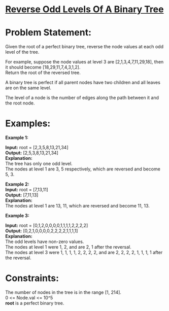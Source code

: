 # [Reverse Odd Levels Of A Binary Tree](https://github.com/surya8980/December-2024-Daily-Problems/blob/main/LeetCode/20-Dec-2024/Reverse%20Odd%20levels%20Of%20A%20Binary%20Tree.java)
# Problem Statement:
Given the root of a perfect binary tree, reverse the node values at each odd level of the tree.  

For example, suppose the node values at level 3 are [2,1,3,4,7,11,29,18], then it should become [18,29,11,7,4,3,1,2].  
Return the root of the reversed tree.  

A binary tree is perfect if all parent nodes have two children and all leaves are on the same level.  

The level of a node is the number of edges along the path between it and the root node.  

 # Examples:

**Example 1:**  


**Input:** root = [2,3,5,8,13,21,34]  
**Output:** [2,5,3,8,13,21,34]  
**Explanation:**   
The tree has only one odd level.   
The nodes at level 1 are 3, 5 respectively, which are reversed and become 5, 3.      

**Example 2:**    
**Input:** root = [7,13,11]      
**Output:** [7,11,13]        
**Explanation:**   
The nodes at level 1 are 13, 11, which are reversed and become 11, 13.  

**Example 3:**

**Input:** root = [0,1,2,0,0,0,0,1,1,1,1,2,2,2,2]  
**Output:** [0,2,1,0,0,0,0,2,2,2,2,1,1,1,1]  
**Explanation:**  
The odd levels have non-zero values.    
The nodes at level 1 were 1, 2, and are 2, 1 after the reversal.   
The nodes at level 3 were 1, 1, 1, 1, 2, 2, 2, 2, and are 2, 2, 2, 2, 1, 1, 1, 1 after the reversal.  
 

# Constraints:

The number of nodes in the tree is in the range [1, 214].  
0 <= Node.val <= 10^5  
**root** is a perfect binary tree.  
